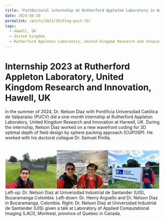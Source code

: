 ```yaml
---
title: 'PostDoctoral internship at Rutherford Appleton Laboratory in Harwell, UK, 2024'
date: 2024-08-30
permalink: /posts/2023/10/blog-post-15/
tags:
  - Hawell, UK
  - United Kingdom
  - Rutherford Appleton Laboratory, United Kingdom Research and Innovation
---
```


Internship 2023 at Rutherford Appleton Laboratory, United Kingdom Research and Innovation, Hawell, UK
======

In the summer of 2024, Dr. Nelson Diaz with Pontificia Universidad Católica de Valparaíso (PUCV) did a one-month internship at Rutherford Appleton Laboratory, United Kingdom Research and Innovation at Harwell, UK. During the internship, Nelson Diaz worked on a new wavefront coding for 3D optimal depth of field design by sphere packing approach (CUPOSP). He worked with his doctoral collegue Dr. Samuel Pinilla.



<br/><img src='/images/internship-UK2024.png'>
Left-up: Dr. Nelson Diaz at Universidad Industrial de Santander (UIS), Bucaramanga Colombia. Left-down: Dr. Henry Arguello and Dr. Nelson Diaz in Bucaramanga, Colombia. Right: Dr. Nelson Diaz at Universidad Industrial de Santander (UIS) given a talk at Laboratory of Applied Computational Imaging (LACI), Montreal, province of Quebec in Canada.
